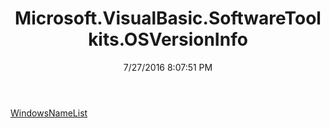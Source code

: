 ﻿---
title: Microsoft.VisualBasic.SoftwareToolkits.OSVersionInfo
date: 7/27/2016 8:07:51 PM
---

[WindowsNameList](T-Microsoft.VisualBasic.SoftwareToolkits.OSVersionInfo.WindowsNameList.html)
